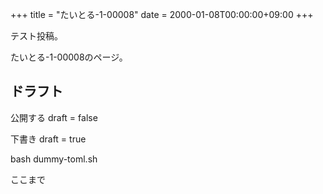 +++
title = "たいとる-1-00008"
date = 2000-01-08T00:00:00+09:00
+++

テスト投稿。

たいとる-1-00008のページ。


## ドラフト

公開する
draft = false

下書き
draft = true

bash dummy-toml.sh

ここまで
